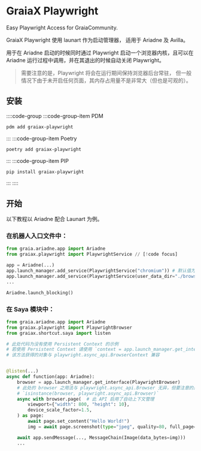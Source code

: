 # GraiaX Playwright

Easy Playwright Access for GraiaCommunity.

<project-info
    name="graiax-playwright"
    license="MIT"
    version="v0.2.1"
    author="BlueGlassBlock、Red_lnn、I Love Study"
    repoUser="GraiaCommunity"
    repoName="graiax-playwright"
/>

GraiaX Playwright 使用 launart 作为启动管理器， 适用于 Ariadne 及 Avilla。

用于在 Ariadne 启动的时候同时通过 Playwright 启动一个浏览器内核，且可以在
Ariadne 运行过程中调用，并在其退出的时候自动关闭 Playwright。

> 需要注意的是，Playwright 将会在运行期间保持浏览器后台常驻，
> 但一般情况下由于未开启任何页面，其内存占用量不是非常大（但也是可观的）。

## 安装

::::code-group
:::code-group-item PDM

```sh
pdm add graiax-playwright
```

:::
:::code-group-item Poetry

```sh
poetry add graiax-playwright
```

:::
:::code-group-item PIP

```sh
pip install graiax-playwright
```

:::
::::

## 开始

以下教程以 Ariadne 配合 Launart 为例。

### 在机器人入口文件中：

```python
from graia.ariadne.app import Ariadne
from graiax.playwright import PlaywrightService // [!code focus]

app = Ariadne(...)
app.launch_manager.add_service(PlaywrightService("chromium")) # 默认值为 chromium // [!code focus]
app.launch_manager.add_service(PlaywrightService(user_data_dir="./browser_data"))  # 与上一行二选一，使用 Persistent Context // [!code focus]
...

Ariadne.launch_blocking()
```

### 在 Saya 模块中：

```python
from graia.ariadne.app import Ariadne
from graiax.playwright import PlaywrightBrowser
from graiax.shortcut.saya import listen

# 此处代码为没有使用 Persistent Context 的示例
# 若使用 Persistent Context 请使用 `context = app.launch_manager.get_interface(PlaywrightContext)`
# 该方法获得的对象与 playwright.async_api.BrowserContext 兼容


@listen(...)
async def function(app: Ariadne):
    browser = app.launch_manager.get_interface(PlaywrightBrowser)
    # 此处的 browser 之用法与 playwright.async_api.Browser 无异，但要注意的是下方代码的返回值为 False。
    # `isinstance(browser, playwright.async_api.Browser)`
    async with browser.page(  # 此 API 启用了自动上下文管理
        viewport={"width": 800, "height": 10},
        device_scale_factor=1.5,
    ) as page:
        await page.set_content("Hello World!")
        img = await page.screenshot(type="jpeg", quality=80, full_page=True, scale="device")

    await app.sendMessage(..., MessageChain(Image(data_bytes=img)))
    ...
```
